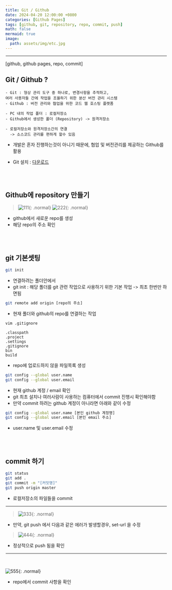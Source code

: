 ```yaml
---
title: Git / Github
date: 2024-04-20 12:00:00 +0800
categories: [Github Pages]
tags: [github, git, repository, repo, commit, push]
math: false
mermaid: true
image:
  path: assets/img/etc.jpg
---
```


<hr style="border:1px solid white">
[github, github pages, repo, commit]

## Git / Github ?
```
- Git : 형상 관리 도구 중 하나로, 변경사항을 추적하고, 
여러 사용자들 간에 작업을 조율하기 위한 분산 버전 관리 시스템
- Github : 버전 관리와 협업을 위한 코드 웹 호스팅 플랫폼

- PC 내의 작업 폴더 : 로컬저장소
- Github에서 생성한 폴더 (Repository) -> 원격저장소

- 로컬저장소와 원격저장소간의 연결
  -> 소스코드 관리를 편하게 할수 있음
```
- 개발은 혼자 진행하는것이 아니기 때문에, 협업 및 버전관리를 제공하는 Github를 활용

- Git 설치 : [다운로드](https://git-scm.com/downloads)

<br/><br/>

## Github에 repository 만들기
> ![111](https://github.com/alphathx13/alphathx13.github.io/assets/163115993/a7c5a150-7aa6-47d8-8422-25440340c9eb){: .normal} ![222](https://github.com/alphathx13/alphathx13.github.io/assets/163115993/1dbb519a-ee4e-4b7b-a473-fac67bc23915){: .normal}
- github에서 새로운 repo를 생성
- 해당 repo의 주소 확인

<br/><br/>

## git 기본셋팅
```bash
git init
```
- 연결하려는 폴더안에서
- git init : 해당 폴더를 git 관련 작업으로 사용하기 위한 기본 작업 -> 최초 한번만 하면됨

```bash
git remote add origin [repo의 주소]
```
- 현재 폴더와 github의 repo를 연결하는 작업

```bash
vim .gitignore
```
```vim
.classpath
.project
.settings
.gitignore
bin
build
```
- repo에 업로드하지 않을 파일목록 생성

```bash
git config --global user.name
git config --global user.email
```
- 현재 github 계정 / email 확인
- git 최초 설치나 여러사람이 사용하는 컴퓨터에서 commit 진행시 확인해야함
- 만약 commit 하려는 github 계정이 아니라면 아래와 같이 수정

```bash
git config --global user.name [본인 github 계정명]
git config --global user.email [본인 email 주소]
```
- user.name 및 user.email 수정

<br/><br/>

## commit 하기
```bash
git status
git add .
git commit -m "[커밋명]"
git push origin master
```
- 로컬저장소의 파일들을 commit

<hr style="border:1px solid white">

>![333](https://github.com/alphathx13/alphathx13.github.io/assets/163115993/24c1bd26-a41c-44eb-b726-8e6bbef5b556){: .normal}
- 만약, git push 에서 다음과 같은 에러가 발생할경우, set-url 을 수정

>![444](https://github.com/alphathx13/alphathx13.github.io/assets/163115993/75ef138a-f160-4c06-959d-f68273b24650){: .normal}
- 정상적으로 push 됨을 확인

<hr style="border:1px solid white">

<br/>

![555](https://github.com/alphathx13/alphathx13.github.io/assets/163115993/3e86738a-54b1-4499-b0fe-d968eac1c832){: .normal}
- repo에서 commit 사항을 확인